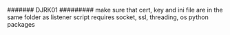 ####### DJRK01 #########
make sure that cert, key and ini file are in the same folder as listener script
requires socket, ssl, threading, os python packages 
